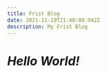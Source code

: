 ```yaml
---
title: Frist Blog
date: 2021-11-19T21:40:09.942Z
description: My Frist Blog
---
```

# *Hello World!*